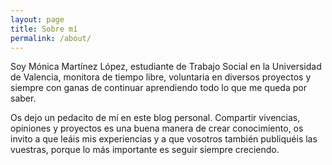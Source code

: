 ```yaml
---
layout: page
title: Sobre mí
permalink: /about/
---
```


Soy Mónica Martínez López, estudiante de Trabajo Social en la Universidad de Valencia, monitora de tiempo libre, voluntaria en diversos proyectos y siempre con ganas de continuar aprendiendo todo lo que me queda por saber.

Os dejo un pedacito de mí en este blog personal. Compartir vivencias, opiniones y proyectos es una buena manera de crear conocimiento, os invito a que leáis mis experiencias y a que vosotros también publiquéis las vuestras, porque lo más importante es seguir siempre creciendo.

